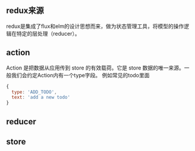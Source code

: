 ## redux来源
redux是集成了flux和elm的设计思想而来，做为状态管理工具，将模型的操作逻辑在特定的层处理（reducer）。

## action
Action 是把数据从应用传到 store 的有效载荷。它是 store 数据的唯一来源。一般我们会约定Action内有一个type字段。
例如常见的todo里面
```javascript
{
  type: 'ADD_TODO',
  text: 'add a new todo'
}
```

## reducer


## store